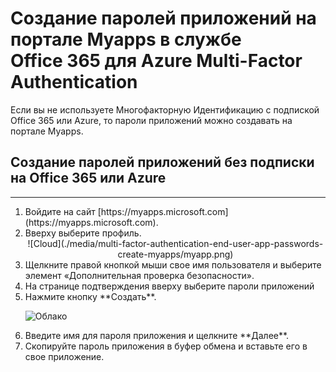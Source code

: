 <properties
	pageTitle="Создание паролей приложений на портале Myapps для Azure Multi-Factor Authentication"
	description="Эта страница содержит сведения о том, как пользователи могут создавать дополнительные пароли приложений на портале Myapps."
	services="multi-factor-authentication"
	documentationCenter=""
	authors="kgremban"
	manager="femila"
	editor="curtland"/>

<tags
	ms.service="multi-factor-authentication"
	ms.workload="identity"
	ms.tgt_pltfrm="na"
	ms.devlang="na"
	ms.topic="article"
	ms.date="08/04/2016"
	ms.author="kgremban"/>

# Создание паролей приложений на портале Myapps в службе Office 365 для Azure Multi-Factor Authentication



Если вы не используете Многофакторную Идентификацию с подпиской Office 365 или Azure, то пароли приложений можно создавать на портале Myapps.

## Создание паролей приложений без подписки на Office 365 или Azure
--------------------------------------------------------------------------------
<ol>
<li>Войдите на сайт [https://myapps.microsoft.com](https://myapps.microsoft.com).</li>
<li>Вверху выберите профиль.</li>

<center>![Cloud](./media/multi-factor-authentication-end-user-app-passwords-create-myapps/myapp.png)</center>

<li>Щелкните правой кнопкой мыши свое имя пользователя и выберите элемент «Дополнительная проверка безопасности».</li>
<li>На странице подтверждения вверху выберите пароли приложений</li>
<li>Нажмите кнопку **Создать**.</li>

![Облако](./media/multi-factor-authentication-end-user-app-passwords-create-myapps/apppassword.png)

<li>Введите имя для пароля приложения и щелкните **Далее**.</li>
<li>Скопируйте пароль приложения в буфер обмена и вставьте его в свое приложение.</li>

<!---HONumber=AcomDC_0921_2016-->